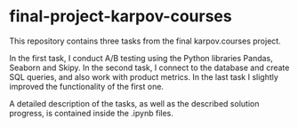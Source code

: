 # final-project-karpov-courses

This repository contains three tasks from the final karpov.courses project.

In the first task, I conduct A/B testing using the Python libraries Pandas, Seaborn and Skipy. In the second task, I connect to the database and create SQL queries, and also work with product metrics. In the last task I slightly improved the functionality of the first one.

A detailed description of the tasks, as well as the described solution progress, is contained inside the .ipynb files.

